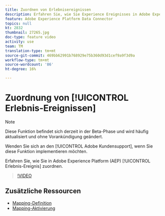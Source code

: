 ```yaml
---
title: Zuordnen von Erlebnisereignissen
description: Erfahren Sie, wie Sie Experience Ereignisses in Adobe Experience Platform (AEP) zuordnen.
feature: Adobe Experience Platform Data Connector
topics: null
kt: 2832
thumbnail: 27265.jpg
doc-type: feature video
activity: use
team: TM
translation-type: tm+mt
source-git-commit: 469bb62991b768929e75b360d93d1cef9a9f3d9a
workflow-type: tm+mt
source-wordcount: '86'
ht-degree: 16%

---
```



# Zuordnung von [!UICONTROL Erlebnis-Ereignissen]

>[!NOTE]
>
>Diese Funktion befindet sich derzeit in der Beta-Phase und wird häufig aktualisiert und ohne Vorankündigung geändert.
>
>Wenden Sie sich an den [!UICONTROL Adobe Kundensupport], wenn Sie diese Funktion implementieren möchten.

Erfahren Sie, wie Sie in Adobe Experience Platform (AEP) [!UICONTROL Erlebnis-Ereignis] zuordnen.

>[!VIDEO](https://video.tv.adobe.com/v/27265?quality=12)

## Zusätzliche Ressourcen

* [Mapping-Definition](https://experienceleague.adobe.com/docs/campaign-standard/using/integrating-with-adobe-cloud/adobe-experience-platform/data-connector/aep-mapping-definition.html)
* [Mapping-Aktivierung](https://experienceleague.adobe.com/docs/campaign-standard/using/integrating-with-adobe-cloud/adobe-experience-platform/data-connector/aep-mapping-activation.html)

